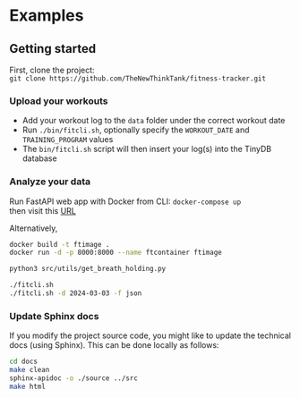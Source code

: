 # Examples

## Getting started

First, clone the project:<br>
`git clone https://github.com/TheNewThinkTank/fitness-tracker.git`

### Upload your workouts

- Add your workout log to the `data` folder under the correct workout date
- Run `./bin/fitcli.sh`, optionally specify the `WORKOUT_DATE` and `TRAINING_PROGRAM` values
- The `bin/fitcli.sh` script will then insert your log(s) into the TinyDB database

### Analyze your data

Run FastAPI web app with Docker from CLI:
`docker-compose up`<br>
then visit this [URL](http://localhost:8080/docs)

Alternatively,

```BASH
docker build -t ftimage .
docker run -d -p 8000:8000 --name ftcontainer ftimage
```

```BASH
python3 src/utils/get_breath_holding.py

./fitcli.sh
./fitcli.sh -d 2024-03-03 -f json
```

### Update Sphinx docs

If you modify the project source code, you might like to update the technical docs (using Sphinx).
This can be done locally as follows:

```BASH
cd docs
make clean
sphinx-apidoc -o ./source ../src
make html
```
